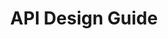 ---
layout: guideline
title: API Design Guide
permalink: /design/guidelines/cisco-api-design-guide
sort: Cisco_API Design Guide
guideline_id: cisco-api-design-guide
guideline_title: API Design Guide
guideline_type: github
guideline_url: 'https://github.com/CiscoDevNet/api-design-guide'
guideline_company: Cisco
guideline_companyLogoUrl: /media/logos/cisco.png
guideline_companyUrl: 'http://developer.cisco.com/'
guideline_screenshotUrl: /media/screenshots/cisco-api-design-guide.png
guideline_date: 2015-08-21T00:00:00.000Z
guideline_reviewDate: 2016-08-18T00:00:00.000Z
guideline_attachedDocuments:
  - name: REST API Design Principles
    description: A summary of common REST API design constraints and conventions
    url: 'https://github.com/CiscoDevNet/api-design-guide/blob/master/principles.md'
    type: github
    referenced:
      - name: Preface
        url: 'https://github.com/CiscoDevNet/api-design-guide#1-preface'
  - name: Tracking ID flow
    description: A sequence diagram explaning
    url: 'https://github.com/CiscoDevNet/api-design-guide/blob/master/trackingid-flow.png'
    type: github
    referenced:
      - name: TrackingID Header
        description: A sequence diagram explaning the use of the tracking ID
        url: 'https://github.com/CiscoDevNet/api-design-guide#352-trackingid-header'
guideline_remarks:
  - 'broken links due to typo error in https://github.com/CiscoDevNet/api-design-guide#36-http-verbs'
topics:
  - topic_id: security
    topic_category: Security
    topic_name: Security
    topic_description: Security concerns
    topic__links:
      self:
        href: /design/topics/security
      topicGuidelines:
        href: /design/topics/security/guidelines
    references:
      - name: 3.1 Security
        url: 'https://github.com/CiscoDevNet/api-design-guide#31-security'
      - name: 3.2 Authentication and Representation
        quote: 'The REST API MUST use OAuth2 implementation for user authentication and authorization, exclusively'
        url: 'https://github.com/CiscoDevNet/api-design-guide#32-authentication-and-authorization'
      - name: 3.6.8 Safe and Non-Safe Methods
        url: 'https://github.com/CiscoDevNet/api-design-guide#36-http-verbs'
  - topic_id: hypermedia
    topic_category: Hypermedia
    topic_name: Hypermedia
    topic_description: How to use hypermedia
    topic__links:
      self:
        href: /design/topics/hypermedia
      topicGuidelines:
        href: /design/topics/hypermedia/guidelines
    references:
      - name: 3.3 Representations
        quote: 3.3.3 A resource identifier labeled "url" MUST be present in all RESTful API resource representations
        url: 'https://github.com/CiscoDevNet/api-design-guide#33-representations'
  - topic_id: hypermedia-read
    topic_category: Hypermedia
    topic_name: Hypermedia (read)
    topic_description: How to use hypermedia to read data
    topic__links:
      self:
        href: /design/topics/hypermedia-read
      topicGuidelines:
        href: /design/topics/hypermedia-read/guidelines
    references:
      - name: 3.3 Representations
        quote: 3.3.3 A resource identifier labeled "url" MUST be present in all RESTful API resource representations
        url: 'https://github.com/CiscoDevNet/api-design-guide#33-representations'
  - topic_id: api-chaining
    topic_category: Miscellaneous
    topic_name: API chaining
    topic_description: How to chain API call in internal systems
    topic__links:
      self:
        href: /design/topics/api-chaining
      topicGuidelines:
        href: /design/topics/api-chaining/guidelines
    references:
      - name: 3.5.2 TrackingID Header
        url: 'https://github.com/CiscoDevNet/api-design-guide#352-trackingid-header'
  - topic_id: http-caching
    topic_category: HTTP Protocol
    topic_name: Caching
    topic_description: How to use and provide relevant caching informations
    topic__links:
      self:
        href: /design/topics/http-caching
      topicGuidelines:
        href: /design/topics/http-caching/guidelines
    references:
      - name: 3.5.1 Standard Headers
        quote: 'ETag, If-Match, If-None-Match'
        url: 'https://github.com/CiscoDevNet/api-design-guide#351-standard-headers'
  - topic_id: http-content-negotiation
    topic_category: HTTP Protocol
    topic_name: Content negociation and media types
    topic_description: 'How to describe your API data format and/or propose different formats (like json, yaml, xml atom, ...)'
    topic__links:
      self:
        href: /design/topics/http-content-negotiation
      topicGuidelines:
        href: /design/topics/http-content-negotiation/guidelines
    references:
      - name: 3.3 Representations
        url: 'https://github.com/CiscoDevNet/api-design-guide#33-representations'
      - name: 3.5.1 Standard Headers
        quote: 'Accept header, Content-Type header'
        url: 'https://github.com/CiscoDevNet/api-design-guide#351-standard-headers'
  - topic_id: http-headers
    topic_category: HTTP Protocol
    topic_name: HTTP Headers
    topic_description: How to use standard or custom HTTP headers
    topic__links:
      self:
        href: /design/topics/http-headers
      topicGuidelines:
        href: /design/topics/http-headers/guidelines
    references:
      - name: 3.5 HTTP Headers
        url: 'https://github.com/CiscoDevNet/api-design-guide#351-standard-headers'
      - name: 3.6.1 POST
        quote: Location header
        url: 'https://github.com/CiscoDevNet/api-design-guide#361-post'
  - topic_id: http-methods
    topic_category: HTTP Methods
    topic_name: HTTP methods
    topic_description: General information about HTTP methods usage
    topic__links:
      self:
        href: /design/topics/http-methods
      topicGuidelines:
        href: /design/topics/http-methods/guidelines
    references:
      - name: 3.6 HTTP Verbs
        url: 'https://github.com/CiscoDevNet/api-design-guide#36-http-verbs'
      - name: REST Methods
        url: 'https://github.com/CiscoDevNet/api-design-guide/blob/master/principles.md#rest-methods'
  - topic_id: http-methods-get
    topic_category: HTTP Methods
    topic_name: GET
    topic_description: When to use HTTP method GET
    topic__links:
      self:
        href: /design/topics/http-methods-get
      topicGuidelines:
        href: /design/topics/http-methods-get/guidelines
    references:
      - name: 3.6.3 GET
        url: 'https://github.com/CiscoDevNet/api-design-guide#363-get'
  - topic_id: http-methods-post
    topic_category: HTTP Methods
    topic_name: POST
    topic_description: When to use HTTP method POST
    topic__links:
      self:
        href: /design/topics/http-methods-post
      topicGuidelines:
        href: /design/topics/http-methods-post/guidelines
    references:
      - name: 3.6.1 POST
        url: 'https://github.com/CiscoDevNet/api-design-guide#361-post'
  - topic_id: http-methods-put
    topic_category: HTTP Methods
    topic_name: PUT
    topic_description: When to use HTTP method PUT
    topic__links:
      self:
        href: /design/topics/http-methods-put
      topicGuidelines:
        href: /design/topics/http-methods-put/guidelines
    references:
      - name: 3.6.2 PUT
        url: 'https://github.com/CiscoDevNet/api-design-guide#362-put'
  - topic_id: http-methods-delete
    topic_category: HTTP Methods
    topic_name: DELETE
    topic_description: When to use HTTP method DELETE
    topic__links:
      self:
        href: /design/topics/http-methods-delete
      topicGuidelines:
        href: /design/topics/http-methods-delete/guidelines
    references:
      - name: 3.6.4 DELETE
        url: 'https://github.com/CiscoDevNet/api-design-guide#36-http-verbs'
  - topic_id: http-methods-patch
    topic_category: HTTP Methods
    topic_name: PATCH
    topic_description: When to use HTTP method PATCH
    topic__links:
      self:
        href: /design/topics/http-methods-patch
      topicGuidelines:
        href: /design/topics/http-methods-patch/guidelines
    references:
      - name: 3.6.5 PATCH
        url: 'https://github.com/CiscoDevNet/api-design-guide#36-http-verbs'
  - topic_id: http-methods-head
    topic_category: HTTP Methods
    topic_name: HEAD
    topic_description: When to use HTTP method HEAD
    topic__links:
      self:
        href: /design/topics/http-methods-head
      topicGuidelines:
        href: /design/topics/http-methods-head/guidelines
    references:
      - name: 3.6.6 HEAD
        url: 'https://github.com/CiscoDevNet/api-design-guide#36-http-verbs'
  - topic_id: http-methods-options
    topic_category: HTTP Methods
    topic_name: OPTIONS
    topic_description: When to use HTTP method OPTION
    topic__links:
      self:
        href: /design/topics/http-methods-options
      topicGuidelines:
        href: /design/topics/http-methods-options/guidelines
    references:
      - name: 3.6.7 OPTIONS
        url: 'https://github.com/CiscoDevNet/api-design-guide#36-http-verbs'
  - topic_id: http-methods-alternative
    topic_category: HTTP Methods
    topic_name: Forbidden methods alternatives
    topic_description: What to do when only possible HTTP methods are POST and GET
    topic__links:
      self:
        href: /design/topics/http-methods-alternative
      topicGuidelines:
        href: /design/topics/http-methods-alternative/guidelines
    references:
      - name: 3.7 Alternative Forms
        url: 'https://github.com/CiscoDevNet/api-design-guide#37-alternative-forms'
  - topic_id: http-status
    topic_category: HTTP Status
    topic_name: HTTP Statuses
    topic_description: General information about HTTP statuses usage
    topic__links:
      self:
        href: /design/topics/http-status
      topicGuidelines:
        href: /design/topics/http-status/guidelines
    references:
      - name: 3.9 Status Codes
        url: 'https://github.com/CiscoDevNet/api-design-guide#39-status-codes'
  - topic_id: http-status-standard-error
    topic_category: Error handling
    topic_name: Error format
    topic_description: How to provide information about errors
    topic__links:
      self:
        href: /design/topics/http-status-standard-error
      topicGuidelines:
        href: /design/topics/http-status-standard-error/guidelines
    references:
      - name: 3.9 Status Codes
        url: 'https://github.com/CiscoDevNet/api-design-guide#39-status-codes'
  - topic_id: documentation
    topic_category: Miscellaneous
    topic_name: Documentation
    topic_description: How to produce and/or propose API documentation
    topic__links:
      self:
        href: /design/topics/documentation
      topicGuidelines:
        href: /design/topics/documentation/guidelines
    references:
      - name: 3.9 Status Codes
        quote: 3.9.4 Documentation of response payloads MUST NOT reveal internal implementation details of the server.
        url: 'https://github.com/CiscoDevNet/api-design-guide#39-status-codes'
      - name: API Documentation
        document: null
        url: 'https://github.com/CiscoDevNet/api-design-guide/blob/master/principles.md#api-documentation'
  - topic_id: resource
    topic_category: Resources
    topic_name: Resource
    topic_description: General informations about resources
    topic__links:
      self:
        href: /design/topics/resource
      topicGuidelines:
        href: /design/topics/resource/guidelines
    references:
      - name: 3 Guidelines
        quote: 'Reference Representation, Narrow Representation, Wide Representation'
        url: 'https://github.com/CiscoDevNet/api-design-guide#3-guidelines'
      - name: 3.3 Representations
        url: 'https://github.com/CiscoDevNet/api-design-guide#33-representations'
  - topic_id: resource-url-format
    topic_category: Resources
    topic_name: URL format
    topic_description: How to design URLs
    topic__links:
      self:
        href: /design/topics/resource-url-format
      topicGuidelines:
        href: /design/topics/resource-url-format/guidelines
    references:
      - name: 3.4 URL Format
        url: 'https://github.com/CiscoDevNet/api-design-guide#34-url-format'
      - name: URL Paths
        document: REST API Design Principles
        url: 'https://github.com/CiscoDevNet/api-design-guide/blob/master/principles.md#url-paths'
  - topic_id: resource-id-semantic
    topic_category: Resources
    topic_name: ID with semantic
    topic_description: Using meaningful ids (like `me`)
    topic__links:
      self:
        href: /design/topics/resource-id-semantic
      topicGuidelines:
        href: /design/topics/resource-id-semantic/guidelines
    references:
      - name: 3.4.2 User Scoped Endpoints
        url: 'https://github.com/CiscoDevNet/api-design-guide#342-user-scoped-endpoints'
  - topic_id: resource-retrieve
    topic_category: Resources
    topic_name: Retrieve resource
    topic_description: How to retrieve a resource
    topic__links:
      self:
        href: /design/topics/resource-retrieve
      topicGuidelines:
        href: /design/topics/resource-retrieve/guidelines
    references:
      - name: 3.6.3 GET
        url: 'https://github.com/CiscoDevNet/api-design-guide#363-get'
  - topic_id: resource-retrieve-partial
    topic_category: Resources
    topic_name: Retrieve resource partially
    topic_description: How to retrieve partially a resource
    topic__links:
      self:
        href: /design/topics/resource-retrieve-partial
      topicGuidelines:
        href: /design/topics/resource-retrieve-partial/guidelines
    references:
      - name: 3.6.3.6 Services MAY support partial retrieval of resource state
        quote: RFC-3986
        url: 'https://github.com/CiscoDevNet/api-design-guide#363-get'
  - topic_id: resource-retrieve-dereference
    topic_category: Resources
    topic_name: Dereference Relationships
    topic_description: How to load a resource and its linked resources in one call
    topic__links:
      self:
        href: /design/topics/resource-retrieve-dereference
      topicGuidelines:
        href: /design/topics/resource-retrieve-dereference/guidelines
    references:
      - name: null
        quote: 'If a service supports the fields parameter, then a value of @reference, @narrow, or @wide SHOULD...'
        url: null
  - topic_id: resource-creation
    topic_category: Resources
    topic_name: Create resource
    topic_description: How to create resources
    topic__links:
      self:
        href: /design/topics/resource-creation
      topicGuidelines:
        href: /design/topics/resource-creation/guidelines
    references:
      - name: 3.6.1 POST
        url: 'https://github.com/CiscoDevNet/api-design-guide#361-post'
  - topic_id: resource-creation-with-id
    topic_category: Resources
    topic_name: Create resource with a specific ID
    topic_description: How to create resource with a provided id
    topic__links:
      self:
        href: /design/topics/resource-creation-with-id
      topicGuidelines:
        href: /design/topics/resource-creation-with-id/guidelines
    references:
      - name: 3.6.2 PUT
        url: 'https://github.com/CiscoDevNet/api-design-guide#362-put'
  - topic_id: resource-replacement
    topic_category: Resources
    topic_name: Replace resource
    topic_description: How to replace (or update fully) a resource
    topic__links:
      self:
        href: /design/topics/resource-replacement
      topicGuidelines:
        href: /design/topics/resource-replacement/guidelines
    references:
      - name: 3.6.2 PUT
        url: 'https://github.com/CiscoDevNet/api-design-guide#362-put'
  - topic_id: resource-update
    topic_category: Resources
    topic_name: Update resource
    topic_description: How to update a resource
    topic__links:
      self:
        href: /design/topics/resource-update
      topicGuidelines:
        href: /design/topics/resource-update/guidelines
    references:
      - name: 3.6.2 PUT
        url: 'https://github.com/CiscoDevNet/api-design-guide#362-put'
      - name: 3.6.5 PATCH
        url: 'https://github.com/CiscoDevNet/api-design-guide#36-http-verbs'
  - topic_id: resource-update-partial
    topic_category: Resources
    topic_name: Update resource partially
    topic_description: How to udate partially a resource
    topic__links:
      self:
        href: /design/topics/resource-update-partial
      topicGuidelines:
        href: /design/topics/resource-update-partial/guidelines
    references:
      - name: 3.6.5 PATCH
        url: 'https://github.com/CiscoDevNet/api-design-guide#36-http-verbs'
  - topic_id: resource-deletion
    topic_category: Resources
    topic_name: Delete resource
    topic_description: How to delete resources
    topic__links:
      self:
        href: /design/topics/resource-deletion
      topicGuidelines:
        href: /design/topics/resource-deletion/guidelines
    references:
      - name: 3.6.4 DELETE
        url: 'https://github.com/CiscoDevNet/api-design-guide#36-http-verbs'
  - topic_id: resource-multiple
    topic_category: Resources
    topic_name: Batch Bulk
    topic_description: How to handle batch/bulk processing/creation/update/... (e.g. handle multiple resources at conce)
    topic__links:
      self:
        href: /design/topics/resource-multiple
      topicGuidelines:
        href: /design/topics/resource-multiple/guidelines
    references:
      - name: '3.11 Bulk, Batch, and Multi-Result Operations'
        url: 'https://github.com/CiscoDevNet/api-design-guide#311-bulk-batch-and-multi-result-operations'
  - topic_id: resource-action
    topic_category: Resources
    topic_name: Action resource
    topic_description: How to use action resource (e.g. resources like /cancel or /approve)
    topic__links:
      self:
        href: /design/topics/resource-action
      topicGuidelines:
        href: /design/topics/resource-action/guidelines
    references:
      - name: 3.8 Action Resources
        url: 'https://github.com/CiscoDevNet/api-design-guide#38-action-resources'
      - name: 3.6.1 POST
        url: 'https://github.com/CiscoDevNet/api-design-guide#361-post'
  - topic_id: collection
    topic_category: Collection Resources
    topic_name: Collection
    topic_description: What is a collection (set) of resources
    topic__links:
      self:
        href: /design/topics/collection
      topicGuidelines:
        href: /design/topics/collection/guidelines
    references:
      - name: 3.6.3 GET
        url: 'https://github.com/CiscoDevNet/api-design-guide#363-get'
  - topic_id: collection-pagination
    topic_category: Collection Resources
    topic_name: Pagination
    topic_description: How to retrieve a range of resources in a collection
    topic__links:
      self:
        href: /design/topics/collection-pagination
      topicGuidelines:
        href: /design/topics/collection-pagination/guidelines
    references:
      - name: 3.6.3 GET
        url: 'https://github.com/CiscoDevNet/api-design-guide#363-get'
  - topic_id: collection-filtering
    topic_category: Collection Resources
    topic_name: Filtering
    topic_description: How to select some resources in a collection
    topic__links:
      self:
        href: /design/topics/collection-filtering
      topicGuidelines:
        href: /design/topics/collection-filtering/guidelines
    references:
      - name: 3.6.3 GET
        url: 'https://github.com/CiscoDevNet/api-design-guide#363-get'
  - topic_id: naming
    topic_category: Naming
    topic_name: Naming
    topic_description: How to name things
    topic__links:
      self:
        href: /design/topics/naming
      topicGuidelines:
        href: /design/topics/naming/guidelines
    references:
      - name: 3.3 Representations
        quote: '3.3.11 With regard to JSON representation property names, and URL query parameters, services SHOULD...'
        url: 'https://github.com/CiscoDevNet/api-design-guide#33-representations'
  - topic_id: naming-case
    topic_category: Naming
    topic_name: Case
    topic_description: 'Which case (lowercase, camelCase, ...) to use and when'
    topic__links:
      self:
        href: /design/topics/naming-case
      topicGuidelines:
        href: /design/topics/naming-case/guidelines
    references:
      - name: 3.3 Representations
        url: 'https://github.com/CiscoDevNet/api-design-guide#33-representations'
      - name: URL Paths
        document: REST API Design Principles
        url: 'https://github.com/CiscoDevNet/api-design-guide/blob/master/principles.md#url-paths'
  - topic_id: data-format
    topic_category: Data
    topic_name: Data format
    topic_description: which data format use
    topic__links:
      self:
        href: /design/topics/data-format
      topicGuidelines:
        href: /design/topics/data-format/guidelines
    references:
      - name: 3.3 Representations
        quote: ... prefer the native JSON boolean type ...
        url: 'https://github.com/CiscoDevNet/api-design-guide#33-representations'
  - topic_id: data-format-date-time
    topic_category: Data
    topic_name: Date and Time
    topic_description: How to deal with date and time data
    topic__links:
      self:
        href: /design/topics/data-format-date-time
      topicGuidelines:
        href: /design/topics/data-format-date-time/guidelines
    references:
      - name: 3.3 Representations
        quote: RFC-3339
        url: 'https://github.com/CiscoDevNet/api-design-guide#33-representations'
  - topic_id: data-format-null
    topic_category: Data
    topic_name: Null data
    topic_description: How to deal with null data
    topic__links:
      self:
        href: /design/topics/data-format-null
      topicGuidelines:
        href: /design/topics/data-format-null/guidelines
    references:
      - name: JSON Attributes
        url: 'https://github.com/CiscoDevNet/api-design-guide/blob/master/principles.md#json-attributes'
  - topic_id: undo
    topic_category: Miscellaneous
    topic_name: Undo
    topic_description: How to undo things
    topic__links:
      self:
        href: /design/topics/undo
      topicGuidelines:
        href: /design/topics/undo/guidelines
    references:
      - name: '*3.6.4.3 *The POST verb MAY be used to reverse the soft-delete of a resource, using an undelete parameter'
        url: 'https://github.com/CiscoDevNet/api-design-guide#36-http-verbs'
  - topic_id: versioning
    topic_category: API Lifecycle
    topic_name: Versionning
    topic_description: How to handle API versionning
    topic__links:
      self:
        href: /design/topics/versioning
      topicGuidelines:
        href: /design/topics/versioning/guidelines
    references:
      - name: 3.13 Versioning
        url: 'https://github.com/CiscoDevNet/api-design-guide#313-versioning'
---